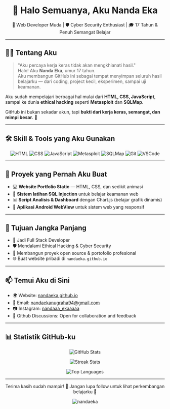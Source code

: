 <h1 align="center">👋 Halo Semuanya, Aku Nanda Eka</h1>

<p align="center">
  🚀 Web Developer Muda | 🛡️ Cyber Security Enthusiast | 🎓 17 Tahun & Penuh Semangat Belajar
</p>

---

## 🧑‍💻 Tentang Aku

> "Aku percaya kerja keras tidak akan mengkhianati hasil."  
Halo! Aku **Nanda Eka**, umur 17 tahun.  
Aku membangun GitHub ini sebagai tempat menyimpan seluruh hasil belajarku — dari coding, project kecil, eksperimen, sampai uji keamanan.

Aku sudah mempelajari berbagai hal mulai dari **HTML, CSS, JavaScript**, sampai ke dunia **ethical hacking** seperti **Metasploit** dan **SQLMap**.

GitHub ini bukan sekadar akun, tapi **bukti dari kerja keras, semangat, dan mimpi besar**. 🚀

---

## 🛠️ Skill & Tools yang Aku Gunakan

<div align="center">

![HTML](https://img.shields.io/badge/HTML5-E34F26?style=for-the-badge&logo=html5&logoColor=white)
![CSS](https://img.shields.io/badge/CSS3-1572B6?style=for-the-badge&logo=css3&logoColor=white)
![JavaScript](https://img.shields.io/badge/JavaScript-F7DF1E?style=for-the-badge&logo=javascript&logoColor=black)
![Metasploit](https://img.shields.io/badge/Metasploit-0080FF?style=for-the-badge&logo=metasploit&logoColor=white)
![SQLMap](https://img.shields.io/badge/SQLMap-CC0000?style=for-the-badge&logo=datadog&logoColor=white)
![Git](https://img.shields.io/badge/Git-F05032?style=for-the-badge&logo=git&logoColor=white)
![VSCode](https://img.shields.io/badge/VSCode-007ACC?style=for-the-badge&logo=visual-studio-code&logoColor=white)

</div>

---

## 📌 Proyek yang Pernah Aku Buat

- 💻 **Website Portfolio Static** — HTML, CSS, dan sedikit animasi
- 🧠 **Sistem latihan SQL Injection** untuk belajar keamanan web
- 📊 **Script Analisis & Dashboard** dengan Chart.js (belajar grafik dinamis)
- 📱 **Aplikasi Android WebView** untuk sistem web yang responsif

---

## 🎯 Tujuan Jangka Panjang

- 💼 Jadi Full Stack Developer
- 🛡️ Mendalami Ethical Hacking & Cyber Security
- 📂 Membangun proyek open source & portofolio profesional
- 🌐 Buat website pribadi di `nandaeka.github.io`

---

## 📫 Temui Aku di Sini

- 🌍 Website: [nandaeka.github.io](https://nandaeka.github.io)
- 📧 Email: nandaekanugraha94@gmail.com
- 📷 Instagram: [nandaaa_ekaaaaa](https://www.instagram.com/nandaaa_ekaaaaa?igsh=MWdjcGV4dTlyNjNzMQ==)
- 💬 Github Discussions: Open for collaboration and feedback

---

## 📊 Statistik GitHub-ku

<p align="center">
  <img src="https://github-readme-stats.vercel.app/api?username=nandaeka&show_icons=true&theme=tokyonight&count_private=true" alt="GitHub Stats" />
</p>

<p align="center">
  <img src="https://github-readme-streak-stats.herokuapp.com/?user=nandaeka&theme=tokyonight" alt="Streak Stats" />
</p>

<p align="center">
  <img src="https://github-readme-stats.vercel.app/api/top-langs/?username=nandaeka&layout=compact&theme=tokyonight" alt="Top Languages" />
</p>

---

<p align="center">
  Terima kasih sudah mampir! 🌟 Jangan lupa follow untuk lihat perkembangan belajarku 💪
</p>

<p align="center">
  <img src="https://komarev.com/ghpvc/?username=nandaeka&label=Profile+Views" alt="nandaeka" />
</p>